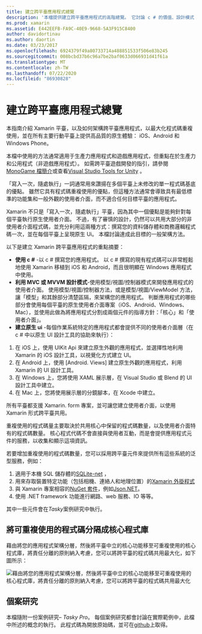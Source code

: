 ```yaml
---
title: 建立跨平臺應用程式總覽
description: '本檔提供建立跨平臺應用程式的高階總覽。 它討論 c # 的價值、設計模式（例如 MVC/MVVM）和原生 Ui。'
ms.prod: xamarin
ms.assetid: E442EEFB-FA9C-40E9-9668-5A3F915C8400
author: davidortinau
ms.author: daortin
ms.date: 03/23/2017
ms.openlocfilehash: 6924379f49a80733714a488851533f506e83b245
ms.sourcegitcommit: 008bcbd37b6c96a7be2baf0633d066931d41f61a
ms.translationtype: MT
ms.contentlocale: zh-TW
ms.lasthandoff: 07/22/2020
ms.locfileid: "86930828"
---
```

# <a name="building-cross-platform-applications-overview"></a>建立跨平臺應用程式總覽

本指南介紹 Xamarin 平臺，以及如何架構跨平臺應用程式，以最大化程式碼重複使用，並在所有主要行動平臺上提供高品質的原生體驗： iOS、Android 和 Windows Phone。

本檔中使用的方法通常適用于生產力應用程式和遊戲應用程式，但重點在於生產力和公用程式（非遊戲應用程式）。 如需跨平臺遊戲開發的指引，請參閱[MonoGame 檔簡介](~/graphics-games/monogame/introduction/index.md)或查看[Visual Studio Tools for Unity](https://docs.microsoft.com/visualstudio/cross-platform/visual-studio-tools-for-unity) 。

「寫入一次，隨處執行」一詞通常用來讚揚在多個平臺上未修改的單一程式碼基底的優點。 雖然它具有程式碼重複使用的優點，但這種方法通常會導致具有最低標準的功能集和一般外觀的使用者介面，而不適合任何目標平臺的應用程式。

Xamarin 不只是「寫入一次，隨處執行」平臺，因為其中一個優點是能夠針對每個平臺執行原生使用者介面。 不過，有了審慎的設計，仍然可以共用大部分的非使用者介面程式碼，並充分利用這兩種方式：撰寫您的資料儲存體和商務邏輯程式碼一次，並在每個平臺上呈現原生 Ui。 本檔討論達成此目標的一般架構方法。

以下是建立 Xamarin 跨平臺應用程式的重點摘要：

- **使用 c #** -以 c # 撰寫您的應用程式。 以 c # 撰寫的現有程式碼可以非常輕鬆地使用 Xamarin 移植到 iOS 和 Android，而且很明顯在 Windows 應用程式中使用。
- **利用 MVC 或 MVVM 設計模式**-使用模型/視圖/控制器模式來開發應用程式的使用者介面。 使用模型/視圖/控制器方法，或是模型/視圖/ViewModel 方法，讓「模型」和其餘部分清楚區隔，來架構您的應用程式。 判斷應用程式的哪些部分會使用每個平臺的原生使用者介面專案（iOS、Android、Windows、Mac），並使用此做為將應用程式分割成兩個元件的指導方針：「核心」和「使用者介面」。
- **建立原生 ui** -每個作業系統特定的應用程式都會提供不同的使用者介面層（在 c # 中以原生 UI 設計工具的協助來執行）：

1. 在 iOS 上，使用 UIKit Api 來建立原生外觀的應用程式，並選擇性地利用 Xamarin 的 iOS 設計工具，以視覺化方式建立 UI。
1. 在 Android 上，使用 [Android. Views] 建立原生外觀的應用程式，利用 Xamarin 的 UI 設計工具。
1. 在 Windows 上，您將使用 XAML 展示層，在 Visual Studio 或 Blend 的 UI 設計工具中建立。
1. 在 Mac 上，您將使用展示層的分鏡腳本，在 Xcode 中建立。

所有平臺都支援 Xamarin. form 專案，並可讓您建立使用者介面，以使用 Xamarin 形式跨平臺共用。 

重複使用的程式碼量主要取決於共用核心中保留的程式碼數量，以及使用者介面特有的程式碼數量。 核心程式代碼不會直接與使用者互動，而是會提供應用程式元件的服務，以收集和顯示這項資訊。

若要增加重複使用的程式碼數量，您可以採用跨平臺元件來提供所有這些系統的泛型服務，例如：

1. 適用于本機 SQL 儲存體的[SQLite-net](https://www.nuget.org/packages/sqlite-net-pcl/) ，
1. 用來存取裝置特定功能（包括相機、連絡人和地理位置）的[Xamarin 外掛程式](https://xamarin.com/plugins)
1. 與 Xamarin 專案相容的[NuGet 套件](https://nuget.org)，例如[Json.NET](https://www.nuget.org/packages/Newtonsoft.Json/)。
1. 使用 .NET framework 功能進行網路、web 服務、IO 等等。

其中一些元件會在*Tasky*案例研究中執行。

 <a name="Separate_Reusable_Code_into_a_Core_Library"></a>

## <a name="separate-reusable-code-into-a-core-library"></a>將可重複使用的程式碼分隔成核心程式庫

藉由將您的應用程式架構分層，然後將平臺中立的核心功能移至可重複使用的核心程式庫，將責任分離的原則納入考慮，您可以將跨平臺的程式碼共用最大化，如下圖所示：

 ![藉由將您的應用程式架構分層，然後將平臺中立的核心功能移至可重複使用的核心程式庫，將責任分離的原則納入考慮，您可以將跨平臺的程式碼共用最大化](overview-images/layers2.png)

 <a name="Case_Studies"></a>

## <a name="case-studies"></a>個案研究

本檔隨附一份案例研究– *Tasky Pro*。 每個案例研究都會討論在實際範例中，此檔中所述的概念的執行。 此程式碼為開放原始碼，並可在[github](https://github.com/xamarin/mobile-samples/)上取得。
